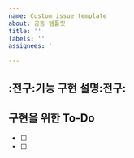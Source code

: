 ```yaml
---
name: Custom issue template
about: 공동 템플릿
title: ''
labels: ''
assignees: ''

---
```


**:전구:기능 구현 설명:전구:**
---
**구현을 위한 To-Do**
---
- [ ] 
- [ ]
